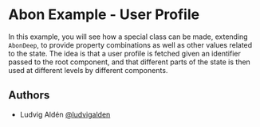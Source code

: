 # Abon Example - User Profile

In this example, you will see how a special class can be made, extending `AbonDeep`, to provide property combinations as well as other values related to the state. The idea is that a user profile is fetched given an identifier passed to the root component, and that different parts of the state is then used at different levels by different components.

## Authors

- Ludvig Aldén [@ludvigalden](https://github.com/ludvigalden)
